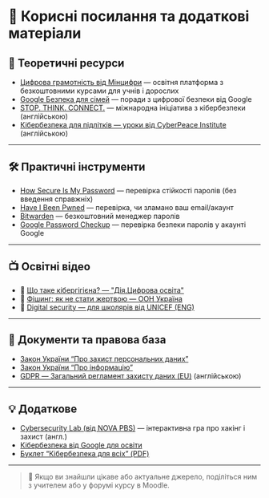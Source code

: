 # 🔗 Корисні посилання та додаткові матеріали

## 🧠 Теоретичні ресурси

- [Цифрова грамотність від Мінцифри](https://osvita.diia.gov.ua) — освітня платформа з безкоштовними курсами для учнів і дорослих
- [Google Безпека для сімей](https://families.google) — поради з цифрової безпеки від Google
- [STOP. THINK. CONNECT.](https://stopthinkconnect.org) — міжнародна ініціатива з кібербезпеки (англійською)
- [Кібербезпека для підлітків — уроки від CyberPeace Institute](https://cyberpeaceinstitute.org/education) (англійською)

---

## 🛠 Практичні інструменти

- [How Secure Is My Password](https://howsecureismypassword.net) — перевірка стійкості паролів (без введення справжніх)
- [Have I Been Pwned](https://haveibeenpwned.com) — перевірка, чи зламано ваш email/акаунт
- [Bitwarden](https://bitwarden.com) — безкоштовний менеджер паролів
- [Google Password Checkup](https://passwords.google.com) — перевірка безпеки паролів у акаунті Google

---

## 📺 Освітні відео

- 🎥 [Що таке кібергігієна? — "Дія.Цифрова освіта"](https://www.youtube.com/watch?v=IztI8PgG5IA)
- 🎥 [Фішинг: як не стати жертвою — ООН Україна](https://www.youtube.com/watch?v=kJ2RrOU6h6I)
- 🎥 [Digital security — для школярів від UNICEF (ENG)](https://www.youtube.com/watch?v=nk3xj1fW3do)

---

## 🧾 Документи та правова база

- [Закон України “Про захист персональних даних”](https://zakon.rada.gov.ua/laws/show/2297-17)
- [Закон України “Про інформацію”](https://zakon.rada.gov.ua/laws/show/2657-12)
- [GDPR — Загальний регламент захисту даних (EU)](https://gdpr.eu/what-is-gdpr/) (англійською)

---

## 💡 Додаткове

- [Cybersecurity Lab (від NOVA PBS)](https://www.pbs.org/wgbh/nova/labs/lab/cyber/) — інтерактивна гра про хакінг і захист (англ.)
- [Кібербезпека від Google для освіти](https://edu.google.com/intl/uk_ALL/why-google/privacy-security/?modal_active=none)
- [Буклет “Кібербезпека для всіх” (PDF)](https://osvita.diia.gov.ua/uploads/0/2681-kiberbezpeka_dla_vsih_buklet.pdf)

---

> 📌 Якщо ви знайшли цікаве або актуальне джерело, поділіться ним з учителем або у форумі курсу в Moodle.
